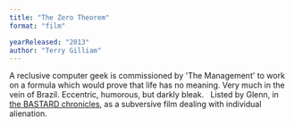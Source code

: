 ```yaml
---
title: "The Zero Theorem"
format: "film"

yearReleased: "2013"
author: "Terry Gilliam"
---
```

A reclusive computer geek is commissioned by 'The  Management' to work on a formula which would prove that life has no meaning.  Very much in the vein of Brazil. Eccentric, humorous, but darkly bleak.
 
Listed by Glenn, in <a href="biblio.htm#Bastard">the  BASTARD chronicles</a>, as a subversive film dealing with individual alienation.
 
 